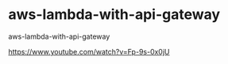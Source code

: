 # aws-lambda-with-api-gateway
aws-lambda-with-api-gateway

https://www.youtube.com/watch?v=Fp-9s-0x0jU
